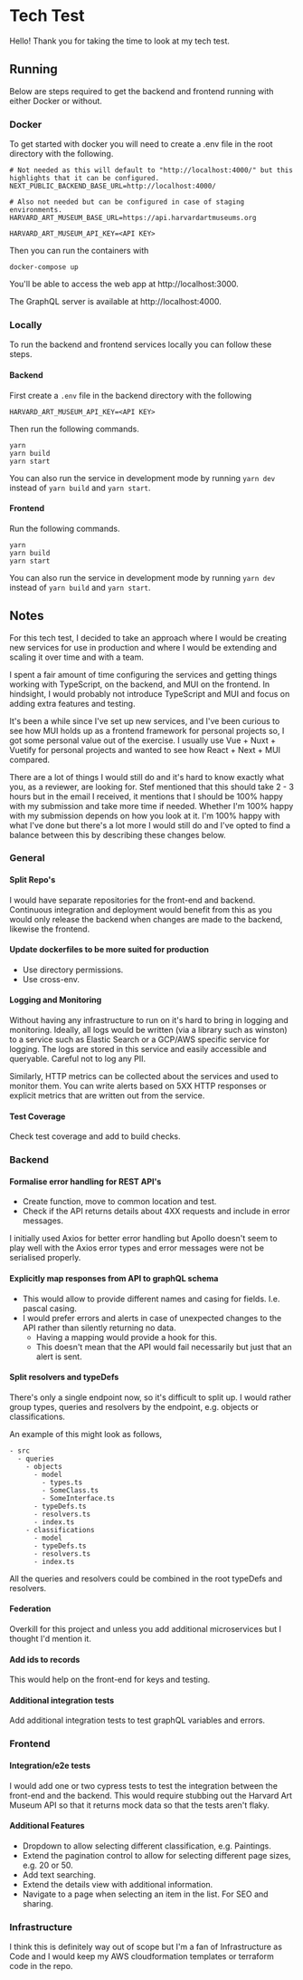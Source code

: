# Tech Test
Hello! Thank you for taking the time to look at my tech test.

## Running
Below are steps required to get the backend and frontend running with either Docker or without.

### Docker
To get started with docker you will need to create a .env file in the root directory with the following.

```text
# Not needed as this will default to "http://localhost:4000/" but this highlights that it can be configured.
NEXT_PUBLIC_BACKEND_BASE_URL=http://localhost:4000/

# Also not needed but can be configured in case of staging environments.
HARVARD_ART_MUSEUM_BASE_URL=https://api.harvardartmuseums.org

HARVARD_ART_MUSEUM_API_KEY=<API KEY>
```

Then you can run the containers with 

```shell
docker-compose up
```

You'll be able to access the web app at http://localhost:3000.

The GraphQL server is available at http://localhost:4000.

### Locally
To run the backend and frontend services locally you can follow these steps.

#### Backend

First create a `.env` file in the backend directory with the following

```text
HARVARD_ART_MUSEUM_API_KEY=<API KEY>
```

Then run the following commands.

```shell
yarn
yarn build
yarn start
```

You can also run the service in development mode by running `yarn dev` instead of `yarn build` and `yarn start`.

#### Frontend

Run the following commands.

```shell
yarn
yarn build
yarn start
```

You can also run the service in development mode by running `yarn dev` instead of `yarn build` and `yarn start`.

## Notes
For this tech test, I decided to take an approach where I would be creating new services for use in production and where I would be extending and scaling it over time and with a team.

I spent a fair amount of time configuring the services and getting things working with TypeScript, on the backend, and MUI on the frontend. In hindsight, I would probably not introduce TypeScript and MUI and focus on adding extra features and testing.

It's been a while since I've set up new services, and I've been curious to see how MUI holds up as a frontend framework for personal projects so, I got some personal value out of the exercise. I usually use Vue + Nuxt + Vuetify for personal projects and wanted to see how React + Next + MUI compared.

There are a lot of things I would still do and it's hard to know exactly what you, as a reviewer, are looking for. Stef mentioned that this should take 2 - 3 hours but in the email I received, it mentions that I should be 100% happy with my submission and take more time if needed. Whether I'm 100% happy with my submission depends on how you look at it. I'm 100% happy with what I've done but there's a lot more I would still do and I've opted to find a balance between this by describing these changes below.

### General
#### Split Repo's
I would have separate repositories for the front-end and backend. Continuous integration and deployment would benefit from this as you would only release the backend when changes are made to the backend, likewise the frontend.

#### Update dockerfiles to be more suited for production
- Use directory permissions.
- Use cross-env.

#### Logging and Monitoring
Without having any infrastructure to run on it's hard to bring in logging and monitoring. Ideally, all logs would be written (via a library such as winston) to a service such as Elastic Search or a GCP/AWS specific service for logging. The logs are stored in this service and easily accessible and queryable. Careful not to log any PII.

Similarly, HTTP metrics can be collected about the services and used to monitor them. You can write alerts based on 5XX HTTP responses or explicit metrics that are written out from the service.

#### Test Coverage
Check test coverage and add to build checks.

### Backend

#### Formalise error handling for REST API's
- Create function, move to common location and test.
- Check if the API returns details about 4XX requests and include in error messages.

I initially used Axios for better error handling but Apollo doesn't seem to play well with the Axios error types and error messages were not be serialised properly.

#### Explicitly map responses from API to graphQL schema
- This would allow to provide different names and casing for fields. I.e. pascal casing. 
- I would prefer errors and alerts in case of unexpected changes to the API rather than silently returning no data.
  - Having a mapping would provide a hook for this.
  - This doesn't mean that the API would fail necessarily but just that an alert is sent.

#### Split resolvers and typeDefs
There's only a single endpoint now, so it's difficult to split up. I would rather group types, queries and resolvers by the endpoint, e.g. objects or classifications.

An example of this might look as follows,

```text
- src
  - queries
    - objects
      - model
        - types.ts
        - SomeClass.ts
        - SomeInterface.ts
      - typeDefs.ts
      - resolvers.ts
      - index.ts
    - classifications
      - model
      - typeDefs.ts
      - resolvers.ts
      - index.ts
```

All the queries and resolvers could be combined in the root typeDefs and resolvers.

#### Federation
Overkill for this project and unless you add additional microservices but I thought I'd mention it.

#### Add ids to records
This would help on the front-end for keys and testing.

#### Additional integration tests
Add additional integration tests to test graphQL variables and errors.

### Frontend

#### Integration/e2e tests
I would add one or two cypress tests to test the integration between the front-end and the backend. This would require stubbing out the Harvard Art Museum API so that it returns mock data so that the tests aren't flaky.

#### Additional Features

- Dropdown to allow selecting different classification, e.g. Paintings.
- Extend the pagination control to allow for selecting different page sizes, e.g. 20 or 50.
- Add text searching.
- Extend the details view with additional information.
- Navigate to a page when selecting an item in the list. For SEO and sharing.

### Infrastructure
I think this is definitely way out of scope but I'm a fan of Infrastructure as Code and I would keep my AWS cloudformation templates or terraform code in the repo.
